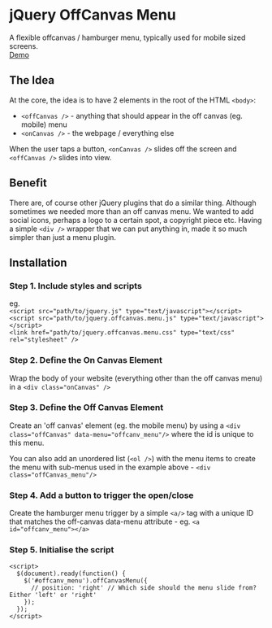 # jQuery OffCanvas Menu

A flexible offcanvas / hamburger menu, typically used for mobile sized screens.  
[Demo](http://codepen.io/mcnamee/pen/Wbvoew)

## The Idea

At the core, the idea is to have 2 elements in the root of the HTML `<body>`:

- `<offCanvas />` - anything that should appear in the off canvas (eg. mobile) menu
- `<onCanvas />` - the webpage / everything else

When the user taps a button, `<onCanvas />` slides off the screen and `<offCanvas />` slides into view.

## Benefit

There are, of course other jQuery plugins that do a similar thing. Although sometimes we needed more than an off canvas menu. We wanted to add social icons, perhaps a logo to a certain spot, a copyright piece etc. Having a simple `<div />` wrapper that we can put anything in, made it so much simpler than just a menu plugin.

## Installation

### Step 1. Include styles and scripts

eg.  
`<script src="path/to/jquery.js" type="text/javascript"></script>`  
`<script src="path/to/jquery.offcanvas.menu.js" type="text/javascript"></script>`  
`<link href="path/to/jquery.offcanvas.menu.css" type="text/css" rel="stylesheet" />`

### Step 2. Define the On Canvas Element

Wrap the body of your website (everything other than the off canvas menu) in a `<div class="onCanvas" />`

### Step 3. Define the Off Canvas Element

Create an 'off canvas' element (eg. the mobile menu) by using a `<div class="offCanvas" data-menu="offcanv_menu"/>` where the id is unique to this menu.

You can also add an unordered list (`<ol />`) with the menu items to create the menu with sub-menus used in the example above - `<div class="offCanvas_menu"/>`

### Step 4. Add a button to trigger the open/close

Create the hamburger menu trigger by a simple `<a/>` tag with a unique ID that matches the off-canvas data-menu attribute - eg. `<a id="offcanv_menu"></a>`

### Step 5. Initialise the script

```
<script>
  $(document).ready(function() {
    $('#offcanv_menu').offCanvasMenu({
      // position: 'right' // Which side should the menu slide from? Either 'left' or 'right'
    });
  });
</script>
```

